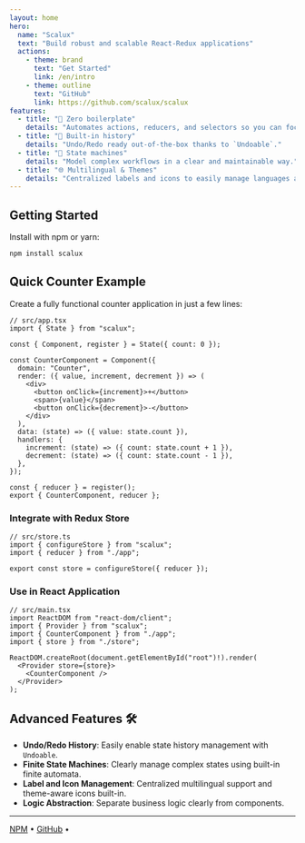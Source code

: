 ```yaml
---
layout: home
hero:
  name: "Scalux"
  text: "Build robust and scalable React‑Redux applications"
  actions:
    - theme: brand
      text: "Get Started"
      link: /en/intro
    - theme: outline
      text: "GitHub"
      link: https://github.com/scalux/scalux
features:
  - title: "🚀 Zero boilerplate"
    details: "Automates actions, reducers, and selectors so you can focus on what matters."
  - title: "🔄 Built-in history"
    details: "Undo/Redo ready out-of-the-box thanks to `Undoable`."
  - title: "🤖 State machines"
    details: "Model complex workflows in a clear and maintainable way."
  - title: "🌐 Multilingual & Themes"
    details: "Centralized labels and icons to easily manage languages and themes."
---
```


## Getting Started

Install with npm or yarn:

```bash
npm install scalux
```

## Quick Counter Example

Create a fully functional counter application in just a few lines:

```tsx
// src/app.tsx
import { State } from "scalux";

const { Component, register } = State({ count: 0 });

const CounterComponent = Component({
  domain: "Counter",
  render: ({ value, increment, decrement }) => (
    <div>
      <button onClick={increment}>+</button>
      <span>{value}</span>
      <button onClick={decrement}>-</button>
    </div>
  ),
  data: (state) => ({ value: state.count }),
  handlers: {
    increment: (state) => ({ count: state.count + 1 }),
    decrement: (state) => ({ count: state.count - 1 }),
  },
});

const { reducer } = register();
export { CounterComponent, reducer };
```

### Integrate with Redux Store

```tsx
// src/store.ts
import { configureStore } from "scalux";
import { reducer } from "./app";

export const store = configureStore({ reducer });
```

### Use in React Application

```tsx
// src/main.tsx
import ReactDOM from "react-dom/client";
import { Provider } from "scalux";
import { CounterComponent } from "./app";
import { store } from "./store";

ReactDOM.createRoot(document.getElementById("root")!).render(
  <Provider store={store}>
    <CounterComponent />
  </Provider>
);
```

## Advanced Features 🛠️

- **Undo/Redo History**: Easily enable state history management with `Undoable`.
- **Finite State Machines**: Clearly manage complex states using built-in finite automata.
- **Label and Icon Management**: Centralized multilingual support and theme-aware icons built-in.
- **Logic Abstraction**: Separate business logic clearly from components.

---

<p class="home-footer">
  <a href="https://www.npmjs.com/package/scalux" target="_blank">NPM</a>
  •
  <a href="https://github.com/scalux/scalux" target="_blank">GitHub</a>
  •
</p>
